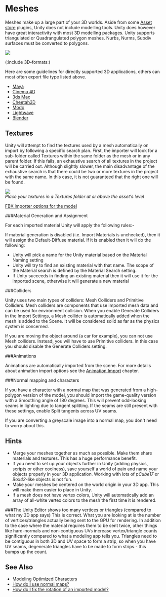 Meshes
======


<span class=keyword>Meshes</span> make up a large part of your 3D worlds. Aside from some [Asset store](http://unity3d.com/unity/asset-store/.md) plugins, Unity does not include modelling tools. Unity does however have great interactivity with most 3D modelling packages. Unity supports triangulated or Quadrangulated polygon meshes. Nurbs, Nurms, Subdiv surfaces must be converted to polygons.


![](http://docwiki.hq.unity3d.com/uploads/Main/Tris.png)  

(:include 3D-formats:)

Here are some guidelines for directly supported 3D applications, others can most often export file type listed above.

* [Maya](HOWTO-ImportObjectMaya.md)
* [Cinema 4D](HOWTO-ImportObjectCinema4D.md)
* [3ds Max](HOWTO-ImportObjectMax.md)
* [Cheetah3D](HOWTO-ImportObjectCheetah3D.md)
* [Modo](HOWTO-ImportObjectModo.md)
* [Lightwave](HOWTO-importObjectLightwave.md)
* [Blender](HOWTO-ImportObjectBlender.md)


Textures
--------


Unity will attempt to find the textures used by a mesh automatically on import by following a specific search plan. First, the importer will look for a sub-folder called Textures within the same folder as the mesh or in any parent folder. If this fails, an exhaustive search of all textures in the project will be carried out. Although slightly slower, the main disadvantage of the exhaustive search is that there could be two or more textures in the project with the same name. In this case, it is not guaranteed that the right one will be found.


![](http://docwiki.hq.unity3d.com/uploads/Main/Mesh-TextureImportHierarchy.png)  
_Place your textures in a <span class=menu>Textures</span> folder at or above the asset's level_


[FBX importer options for the model](FBXImporter-Model.md)

###Material Generation and Assignment

For each imported material Unity will apply the following rules:-

If material generation is disabled (i.e. <span class=component>Import Materials</span> is unchecked), then it will assign the Default-Diffuse material. If it is enabled then it will do the following:
* Unity will pick a name for the Unity material based on the <span class=component>Material Naming</span> setting
* Unity will try to find an existing material with that name. The scope of the Material search is defined by the <span class=component>Material Search</span> setting.
* If Unity succeeds in finding an existing material then it will use it for the imported scene, otherwise it will generate a new material

<a id="colliders"></a>
###Colliders

Unity uses two main types of colliders: <span class=keyword>Mesh Colliders</span> and <span class=keyword>Primitive Colliders</span>.  Mesh colliders are components that use imported mesh data and can be used for environment collision. When you enable <span class=keyword>Generate Colliders</span> in the Import Settings, a Mesh collider is automatically added when the mesh is added to the Scene.  It will be considered solid as far as the physics system is concerned.

If you are moving the object around (a car for example), you can not use Mesh colliders. Instead, you will have to use Primitive colliders. In this case you should disable the <span class=component>Generate Colliders</span> setting.


###Animations

Animations are automatically imported from the scene. For more details about animation import options see the [Animation Import](Animations.md) chapter.

###Normal mapping and characters

If you have a character with a normal map that was generated from a high-polygon version of the model, you should import the game-quality version with a <span class=component>Smoothing angle</span> of 180 degrees.  This will prevent odd-looking seams in lighting due to tangent splitting.  If the seams are still present with these settings, enable <span class=component>Split tangents across UV seams</span>.

If you are converting a greyscale image into a normal map, you don't need to worry about this.



Hints
-----


* Merge your meshes together as much as possible. Make them share materials and textures. This has a huge performance benefit.
* If you need to set up your objects further in Unity (adding physics, scripts or other coolness), save yourself a world of pain and name your objects properly in your 3D application. Working with lots of _pCube17_ or _Box42_-like objects is not fun.
* Make your meshes be centered on the world origin in your 3D app. This will make them easier to place in Unity.
* If a mesh does not have vertex colors, Unity will automatically add an array of all-white vertex colors to the mesh the first time it is rendered.

###The Unity Editor shows too many vertices or triangles (compared to what my 3D app says)
This is correct. What you are looking at is the number of vertices/triangles actually being sent to the GPU for rendering. In addition to the case where the material requires them to be sent twice, other things like hard-normals and non-contiguous UVs increase vertex/triangle counts significantly compared to what a modeling app tells you. Triangles need to be contiguous in both 3D and UV space to form a strip, so when you have UV seams, degenerate triangles have to be made to form strips - this bumps up the count.


See Also
--------

* [Modeling Optimized Characters](ModelingOptimizedCharacters.md)
* [How do I use normal maps?](HOWTO-bumpmap.md)
* [How do I fix the rotation of an imported model?](HOWTO-FixZAxisIsUp.md)

